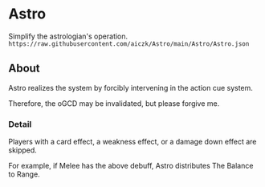 # Astro

Simplify the astrologian's operation.
`https://raw.githubusercontent.com/aiczk/Astro/main/Astro/Astro.json`

## About
Astro realizes the system by forcibly intervening in the action cue system.

Therefore, the oGCD may be invalidated, but please forgive me.

### Detail
Players with a card effect, a weakness effect, or a damage down effect are skipped.

For example, if Melee has the above debuff, Astro distributes The Balance to Range.
